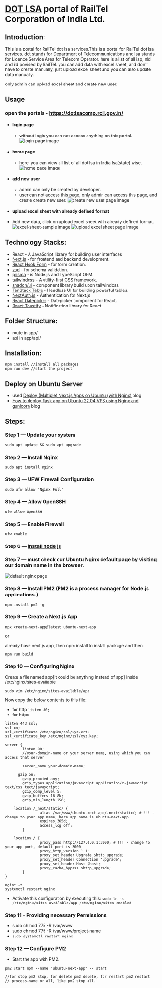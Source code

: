 # [DOT LSA](https://dotlsacomp.rcil.gov.in/) portal of RailTel Corporation of India Ltd.

## Introduction:

This is a portal for [RailTel dot lsa services](https://dotlsacomp.rcil.gov.in/).This is a portal for RailTel dot lsa services. dot stands for Department of Telecommunications and lsa stands for Licence Service Area for Telecom Operator. here is a list of all isp, nld and ild povided by RailTel. you can add data with excel sheet, and don't have to create manually, just upload excel sheet and you can also update data manually.

only admin can upload excel sheet and create new user.

## Usage

### open the portals - https://dotlsacomp.rcil.gov.in/

- #### login page

  - without login you can not access anything on this portal.
    ![login page image](./images/dot-lsa-login-page.png)

- #### home page

  - here, you can view all list of all dot lsa in India lsa(state) wise.
    ![home page image](./images/dot-lsa-home-page.png)

- #### add new user

  - admin can only be created by developer.
  - user can not access this page, only admin can access this page, and create create new user.
    ![create new user page image](./images/dot-lsa-create-user.png)

- #### upload excel sheet with already defined format

- Add new data, click on upload excel sheet with already defined format.
  ![excel-sheet-sample image](./images/excel-sheet-sample.png)
  ![upload excel sheet page image](./images/dot-lsa-upload-excel-sheet.png)

## Technology Stacks:

- [React](https://react.dev/) - A JavaScript library for building user interfaces
- [Next.js](https://nextjs.org/) - for frontend and backend development.
- [React Hook Form](https://react-hook-form.com/) - for form creation.
- [zod](https://zod.dev/) - for schema validation.
- [prisma](https://prisma.) - is Node.js and TypeScript ORM.
- [tailwindcss](https://tailwindcss.com/) - A utility-first CSS framework.
- [shadcn/ui](https://ui.shadcn.com/) - component library build upon tailwindcss.
- [TanStack Table](https://tanstack.com/table/v8) - Headless UI for building powerful tables.
- [NextAuth.js](https://next-auth.js.org/) - Authentication for Next.js
- [React Datepicker](https://reactdatepicker.com/) - Datepicker component for React.
- [React Toastify](https://fkhadra.github.io/react-toastify/introduction) - Notification library for React.

## Folder Structure:

- route in app/
- api in app/api/

## Installation:

```bash
npm install //install all packages
npm run dev //start the project
```

## Deploy on Ubuntu Server

- used [Deploy (Multiple) Next.js Apps on Ubuntu (with Nginx)](https://ilgaz.medium.com/deploy-multiple-next-js-apps-on-ubuntu-with-nginx-e8081c9bb080) blog
- [How to deploy flask app on Ubuntu 22.04 VPS using Nginx and gunicorn](https://www.codewithharry.com/blogpost/flask-app-deploy-using-gunicorn-nginx/) blog

## Steps:

### Step 1 — Update your system

```
sudo apt update && sudo apt upgrade
```

### Step 2 — Install Nginx

```
sudo apt install nginx
```

### Step 3 — UFW Firewall Configuration

```
sudo ufw allow 'Nginx Full'
```

### Step 4 — Allow OpenSSH

```
ufw allow OpenSSH
```

### Step 5 — Enable Firewall

```
ufw enable
```

### Step 6 — [install node js](https://nodejs.org/en/download/package-manager)

### Step 7 — must check our Ubuntu Nginx default page by visiting our domain name in the browser.

![default nginx page](https://miro.medium.com/v2/resize:fit:828/format:webp/1*IvTqgcLol5FtgSFAft5VOw.png)

### Step 8 — Install PM2 (PM2 is a process manager for Node.js applications.)

```
npm install pm2 -g
```

### Step 9 — Create a Next.js App

```
npx create-next-app@latest ubuntu-next-app
```

or

already have next js app, then npm install to install package and then

```
npm run build
```

### Step 10 — Configuring Nginx

Create a file named app[it could be anything instead of app] inside /etc/nginx/sites-available

```
sudo vim /etc/nginx/sites-available/app
```

Now copy the below contents to this file:

- for http `listen 80;`
- for https

```
listen 443 ssl;
ssl on;
ssl_certificate /etc/nginx/ssl/xyz.crt;
ssl_certificate_key /etc/nginx/ssl/xyz.key;
```

```
server {
        listen 80;
        //your-domain-name or your server name, using which you can access that server

        server_name your-domain-name;

      gzip on;
        gzip_proxied any;
        gzip_types application/javascript application/x-javascript text/css text/javascript;
        gzip_comp_level 5;
        gzip_buffers 16 8k;
        gzip_min_length 256;

    location /_next/static/ {
                alias /var/www/ubuntu-next-app/.next/static/; # !!! - change to your app name, here app name is ubuntu-next-app
                expires 365d;
                access_log off;
        }

    location / {
                proxy_pass http://127.0.0.1:3000; # !!! - change to your app port, default port is 3000
                proxy_http_version 1.1;
                proxy_set_header Upgrade $http_upgrade;
                proxy_set_header Connection 'upgrade';
                proxy_set_header Host $host;
                proxy_cache_bypass $http_upgrade;
        }
}
```

```
nginx -t
systemctl restart nginx
```

- Activate this configuration by executing this:
  `sudo ln -s /etc/nginx/sites-available/app /etc/nginx/sites-enabled`

### Step 11 - Providing necessary Permissions

- sudo chmod 775 -R /var/www
- sudo chmod 775 -R /var/www/project-name
- `sudo systemctl restart nginx`

### Step 12 — Configure PM2

- Start the app with PM2.

```
pm2 start npm --name "ubuntu-next-app" -- start

//for stop pm2 stop, for delete pm2 delete, for restart pm2 restart
// process-name or all, like pm2 stop all.
```
